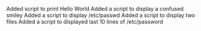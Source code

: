 Added script to print Hello World
Added a script to display a confused smiley
Added a script to display /etc/passwd
Added a script to display two files
Added a script to displayed last 10 lines of /etc/password
